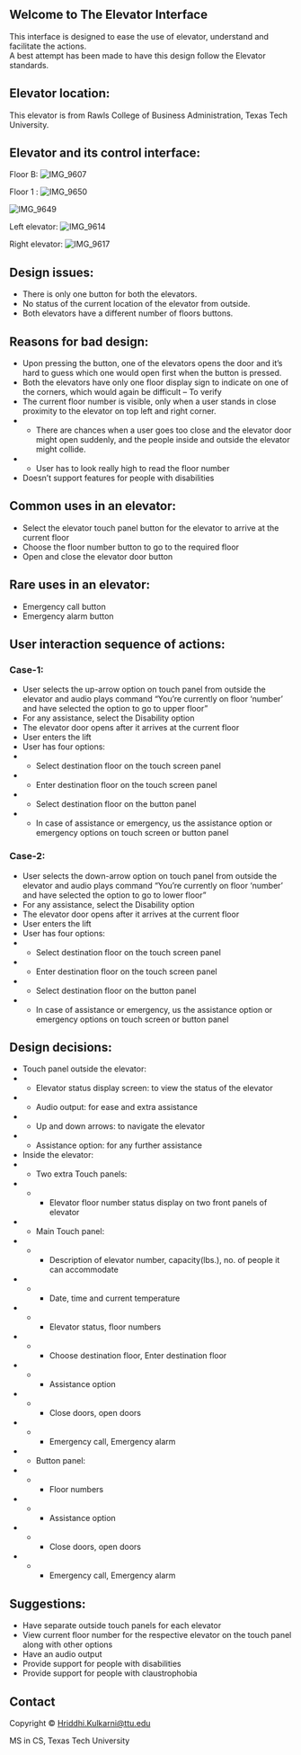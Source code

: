 ## Welcome to The Elevator Interface 

This interface is designed to ease the use of elevator, understand and facilitate the actions.  <br /> 
A best attempt has been made to have this design follow the Elevator standards. 

## Elevator location:
This elevator is from Rawls College of Business Administration, Texas Tech University. 

## Elevator and its control interface:

Floor B:
![IMG_9607](https://user-images.githubusercontent.com/18117167/64580617-8c84cf00-d34c-11e9-94ee-e6b5a0c2a765.JPG)

Floor 1 :
![IMG_9650](https://user-images.githubusercontent.com/18117167/64580547-5c3d3080-d34c-11e9-9a28-87f01e350a91.JPG)

![IMG_9649](https://user-images.githubusercontent.com/18117167/64580681-d372c480-d34c-11e9-9718-24d33406fb76.JPG)

Left elevator:
![IMG_9614](https://user-images.githubusercontent.com/18117167/64580802-5267fd00-d34d-11e9-8743-8c0b7d3bf014.JPG)

Right elevator:
![IMG_9617](https://user-images.githubusercontent.com/18117167/64580966-f81b6c00-d34d-11e9-824c-22d21482ebe4.JPG)


## Design issues:
* There is only one button for both the elevators. 
* No status of the current location of the elevator from outside.
* Both elevators have a different number of floors buttons. 

## Reasons for bad design:
* Upon pressing the button, one of the elevators opens the door and it’s hard to guess which one would open first when the button is pressed. 
* Both the elevators have only one floor display sign to indicate on one of the corners, which would again be difficult – To verify  
* The current floor number is visible, only when a user stands in close proximity to the elevator on top left and right corner.  
* * There are chances when a user goes too close and the elevator door might open suddenly, and the people inside and outside the elevator might collide. 
* * User has to look really high to read the floor number 
* Doesn’t support features for people with disabilities 

## Common uses in an elevator:
* Select the elevator touch panel button for the elevator to arrive at the current floor  
* Choose the floor number button to go to the required floor 
* Open and close the elevator door button 

## Rare uses in an elevator:
* Emergency call button  
* Emergency alarm button


## User interaction sequence of actions:
### Case-1:
* User selects the up-arrow option on touch panel from outside the elevator and audio plays command “You’re currently on floor ‘number’ and have selected the option to go to upper floor” 
* For any assistance, select the Disability option 
* The elevator door opens after it arrives at the current floor  
* User enters the lift  
* User has four options: 
* * Select destination floor on the touch screen panel  
* * Enter destination floor on the touch screen panel 
* * Select destination floor on the button panel 
* * In case of assistance or emergency, us the assistance option or emergency options on touch screen or button panel 
### Case-2:
* User selects the down-arrow option on touch panel from outside the elevator and audio plays command “You’re currently on floor ‘number’ and have selected the option to go to lower floor”  
* For any assistance, select the Disability option 
* The elevator door opens after it arrives at the current floor
* User enters the lift 
* User has four options: 
* * Select destination floor on the touch screen panel 
* * Enter destination floor on the touch screen panel  
* * Select destination floor on the button panel 
* * In case of assistance or emergency, us the assistance option or emergency options on touch screen or button panel 

## Design decisions:
* Touch panel outside the elevator: 
* * Elevator status display screen: to view the status of the elevator 
* * Audio output: for ease and extra assistance 
* * Up and down arrows: to navigate the elevator 
* * Assistance option: for any further assistance 
* Inside the elevator: 
* * Two extra Touch panels: 
* * * Elevator floor number status display on two front panels of elevator 
* * Main Touch panel:  
* * * Description of elevator number, capacity(lbs.), no. of people it can accommodate 
* * * Date, time and current temperature 
* * * Elevator status, floor numbers  
* * * Choose destination floor, Enter destination floor 
* * * Assistance option
* * * Close doors, open doors 
* * * Emergency call, Emergency alarm
* * Button panel: 
* * * Floor numbers 
* * * Assistance option
* * * Close doors, open doors  
* * * Emergency call, Emergency alarm
        
    
## Suggestions:
* Have separate outside touch panels for each elevator  
* View current floor number for the respective elevator on the touch panel along with other options  
* Have an audio output 
* Provide support for people with disabilities 
* Provide support for people with claustrophobia


## Contact
Copyright ©️ Hriddhi.Kulkarni@ttu.edu

MS in CS, Texas Tech University

